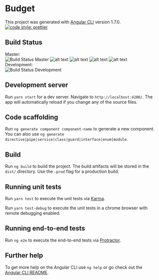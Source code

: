 # Budget

This project was generated with [Angular CLI](https://github.com/angular/angular-cli) version 1.7.0.
[![code style: prettier](https://img.shields.io/badge/code_style-prettier-ff69b4.svg?style=flat-square)](https://github.com/prettier/prettier)

## Build Status

Master:  
![Build Status Master](https://jenkins.pahofmann.com/buildStatus/icon?job=budget/master) ![alt text](https://sonarcloud.io/api/project_badges/measure?project=budgt-frontend&metric=alert_status 'quality gate') ![alt text](https://sonarcloud.io/api/project_badges/measure?project=budgt-frontend&metric=coverage 'coverage') ![alt text](https://sonarcloud.io/api/project_badges/measure?project=budgt-frontend&metric=code_smells 'code smells') ![alt text](https://sonarcloud.io/api/project_badges/measure?project=budgt-frontend&metric=security_rating 'security')  
Development:  
![Build Status Development](https://jenkins.pahofmann.com/buildStatus/icon?job=budget/development)

## Development server

Run `yarn start` for a dev server. Navigate to `http://localhost:4200/`. The app will automatically reload if you change any of the source files.

## Code scaffolding

Run `ng generate component component-name` to generate a new component. You can also use `ng generate directive|pipe|service|class|guard|interface|enum|module`.

## Build

Run `ng build` to build the project. The build artifacts will be stored in the `dist/` directory. Use the `-prod` flag for a production build.

## Running unit tests

Run `yarn test` to execute the unit tests via [Karma](https://karma-runner.github.io).

Run `yarn test-debug` to execute the unit tests in a chrome browser with remote debugging enabled.

## Running end-to-end tests

Run `ng e2e` to execute the end-to-end tests via [Protractor](http://www.protractortest.org/).

## Further help

To get more help on the Angular CLI use `ng help` or go check out the [Angular CLI README](https://github.com/angular/angular-cli/blob/master/README.md).
